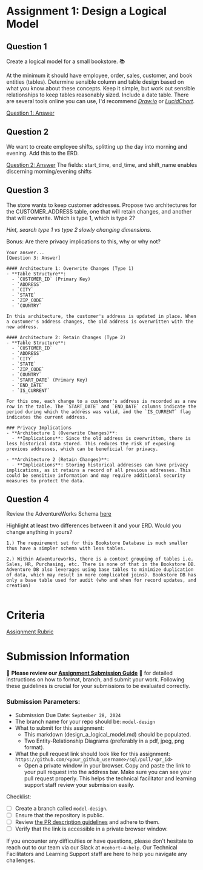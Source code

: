 # Assignment 1: Design a Logical Model

## Question 1
Create a logical model for a small bookstore. 📚

At the minimum it should have employee, order, sales, customer, and book entities (tables). Determine sensible column and table design based on what you know about these concepts. Keep it simple, but work out sensible relationships to keep tables reasonably sized. Include a date table. There are several tools online you can use, I'd recommend [_Draw.io_](https://www.drawio.com/) or [_LucidChart_](https://www.lucidchart.com/pages/).

[Question 1: Answer](./isaias_menorca-assignment.png)

## Question 2
We want to create employee shifts, splitting up the day into morning and evening. Add this to the ERD.

[Question 2: Answer](./isaias_menorca-assignment.png)
The fields: start_time, end_time, and shift_name enables discerning morning/evening shifts

## Question 3
The store wants to keep customer addresses. Propose two architectures for the CUSTOMER_ADDRESS table, one that will retain changes, and another that will overwrite. Which is type 1, which is type 2?

_Hint, search type 1 vs type 2 slowly changing dimensions._

Bonus: Are there privacy implications to this, why or why not?
```
Your answer...
[Question 3: Answer]

#### Architecture 1: Overwrite Changes (Type 1)
- **Table Structure**:
  - `CUSTOMER_ID` (Primary Key)
  - `ADDRESS`
  - `CITY`
  - `STATE`
  - `ZIP_CODE`
  - `COUNTRY`

In this architecture, the customer's address is updated in place. When a customer's address changes, the old address is overwritten with the new address. 

#### Architecture 2: Retain Changes (Type 2)
- **Table Structure**:
  - `CUSTOMER_ID`
  - `ADDRESS`
  - `CITY`
  - `STATE`
  - `ZIP_CODE`
  - `COUNTRY`
  - `START_DATE` (Primary Key)
  - `END_DATE`
  - `IS_CURRENT`

For this one, each change to a customer's address is recorded as a new row in the table. The `START_DATE` and `END_DATE` columns indicate the period during which the address was valid, and the `IS_CURRENT` flag indicates the current address. 

### Privacy Implications
- **Architecture 1 (Overwrite Changes)**:
  - **Implications**: Since the old address is overwritten, there is less historical data stored. This reduces the risk of exposing previous addresses, which can be beneficial for privacy.
  
- **Architecture 2 (Retain Changes)**:
  - **Implications**: Storing historical addresses can have privacy implications, as it retains a record of all previous addresses. This could be sensitive information and may require additional security measures to protect the data.
```

## Question 4
Review the AdventureWorks Schema [here](https://i.stack.imgur.com/LMu4W.gif)

Highlight at least two differences between it and your ERD. Would you change anything in yours?
```
1.) The requirement set for this Bookstore Database is much smaller thus have a simpler schema with less tables.

2.) Within Adventureworks, there is a context grouping of tables i.e. Sales, HR, Purchasing, etc. There is none of that in the Bookstore DB. Adventure DB also leverages using base tables to minimize duplication of data, which may result in more complicated joins). Bookstore DB has only a base table used for audit (who and when for record updates, and creation)


```

# Criteria

[Assignment Rubric](./assignment_rubric.md)

# Submission Information

🚨 **Please review our [Assignment Submission Guide](https://github.com/UofT-DSI/onboarding/blob/main/onboarding_documents/submissions.md)** 🚨 for detailed instructions on how to format, branch, and submit your work. Following these guidelines is crucial for your submissions to be evaluated correctly.

### Submission Parameters:
* Submission Due Date: `September 28, 2024`
* The branch name for your repo should be: `model-design`
* What to submit for this assignment:
    * This markdown (design_a_logical_model.md) should be populated.
    * Two Entity-Relationship Diagrams (preferably in a pdf, jpeg, png format).
* What the pull request link should look like for this assignment: `https://github.com/<your_github_username>/sql/pull/<pr_id>`
    * Open a private window in your browser. Copy and paste the link to your pull request into the address bar. Make sure you can see your pull request properly. This helps the technical facilitator and learning support staff review your submission easily.

Checklist:
- [ ] Create a branch called `model-design`.
- [ ] Ensure that the repository is public.
- [ ] Review [the PR description guidelines](https://github.com/UofT-DSI/onboarding/blob/main/onboarding_documents/submissions.md#guidelines-for-pull-request-descriptions) and adhere to them.
- [ ] Verify that the link is accessible in a private browser window.

If you encounter any difficulties or have questions, please don't hesitate to reach out to our team via our Slack at `#cohort-4-help`. Our Technical Facilitators and Learning Support staff are here to help you navigate any challenges.
